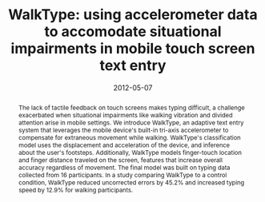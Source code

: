 ---
abstract: |-
  The lack of tactile feedback on touch screens makes typing difficult, a challenge exacerbated when situational impairments like walking vibration and divided attention arise in mobile settings. We introduce WalkType, an adaptive text entry system that leverages the mobile device's built-in tri-axis accelerometer to compensate for extraneous movement while walking. WalkType's classification model uses the displacement and acceleration of the device, and inference about the user's footsteps. Additionally, WalkType models finger-touch location and finger distance traveled on the screen, features that increase overall accuracy regardless of movement. The final model was built on typing data collected from 16 participants. In a study comparing WalkType to a control condition, WalkType reduced uncorrected errors by 45.2% and increased typing speed by 12.9% for walking participants.
authors:
- goel
- Leah Findlater
- Jacob Wobbrock
award: 'Honorable Mention'
bibtex: |-
  @inproceedings{goel2012walktype,
   title={WalkType: using accelerometer data to accomodate situational impairments in mobile touch screen text entry},
   author={Goel, Mayank and Findlater, Leah and Wobbrock, Jacob},
   booktitle={Proceedings of the SIGCHI Conference on Human Factors in Computing Systems},
   pages={2687--2696},
   year={2012},
   organization={ACM}}
caption: ''
citation: |-
  Mayank Goel, Leah Findlater, and Jacob Wobbrock. 2012. WalkType: using accelerometer data to accomodate situational impairments in mobile touch screen text entry. In Proceedings of the SIGCHI Conference on Human Factors in Computing Systems (CHI '12). ACM, New York, NY, USA, 2687-2696. DOI: https://doi.org/10.1145/2207676.2208662
conference: Proceedings of the SIGCHI Conference on Human Factors in Computing Systems (CHI), 2012
date: '2012-05-07'
image: '/images/pubs/walktype_thumbnail.jpg'
pdf: /pdfs/WalkType.pdf
thumbnail: '/images/pubs/walktype_thumbnail.jpg'
title: 'WalkType: using accelerometer data to accomodate situational impairments in mobile touch screen text entry'
---